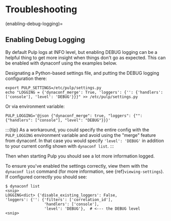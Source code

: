 # Troubleshooting

(enabling-debug-logging)=

## Enabling Debug Logging

By default Pulp logs at INFO level, but enabling DEBUG logging can be a helpful thing to get more
insight when things don't go as expected. This can be enabled with dynaconf using the examples
below.

Designating a Python-based settings file, and putting the DEBUG logging configuration there:

```
export PULP_SETTINGS=/etc/pulp/settings.py
echo "LOGGING = {'dynaconf_merge': True, 'loggers': {'': {'handlers': ['console'], 'level': 'DEBUG'}}}" >> /etc/pulp/settings.py
```

Or via environment variable:

```
PULP_LOGGING='@json {"dynaconf_merge": true, "loggers": {"": {"handlers": ["console"], "level": "DEBUG"}}}'
```

:::{tip}
As a workaround, you could specify the entire config with the `PULP_LOGGING` environment variable
and avoid using the "merge" feature from dynaconf. In that case you would specify
`'level': 'DEBUG'` in addition to your current config shown with `dynaconf list`.
:::

Then when starting Pulp you should see a lot more information logged.

To ensure you've enabled the settings correctly, view them with the `dynaconf list` command (for
more information, see {ref}`viewing-settings`). If configured correctly you should see:

```
$ dynaconf list
<snip>
LOGGING<dict> {'disable_existing_loggers': False,
'loggers': {'': {'filters': ['correlation_id'],
                 'handlers': ['console'],
                 'level': 'DEBUG'},  # <--- the DEBUG level
<snip>
```

